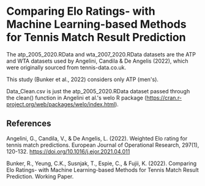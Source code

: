 # Comparing Elo Ratings- with Machine Learning-based Methods for Tennis Match Result Prediction

The atp_2005_2020.RData and wta_2007_2020.RData datasets are the ATP and WTA datasets used by Angelini, Candila & De Angelis (2022), which were originally sourced from tennis-data.co.uk.

This study (Bunker et al., 2022) considers only ATP (men's).

Data_Clean.csv is just the atp_2005_2020.RData dataset passed through the clean() function in Angelini et al.'s welo R package (https://cran.r-project.org/web/packages/welo/index.html).

## References
Angelini, G., Candila, V., & De Angelis, L. (2022). Weighted Elo rating for tennis match predictions. European Journal of Operational Research, 297(1), 120-132. https://doi.org/10.1016/j.ejor.2021.04.011

Bunker, R., Yeung, C.K., Susnjak, T., Espie, C., & Fujii, K. (2022). Comparing Elo Ratings- with Machine Learning-based Methods for Tennis Match Result Prediction. Working Paper.
